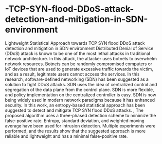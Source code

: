 # -TCP-SYN-flood-DDoS-attack-detection-and-mitigation-in-SDN-environment
Lightweight Statistical Approach towards TCP SYN flood DDoS attack detection and mitigation in SDN environment
Distributed Denial of Service (DDoS) attack is known to be one of the most lethal attacks in traditional network architecture. In
this attack, the attacker uses botnets to overwhelm network resources. Botnets can be randomly compromised computers or IoT
devices that are used to generate excessive traffic towards the victim, and as a result, legitimate users cannot access the services. In
this research, software-defined networking (SDN) has been suggested as a solution to fight DDoS attacks. SDN uses the idea of
centralized control and segregation of the data plane from the control plane. SDN is more flexible, and policy implementation on
the centralized controller is easy. SDN is now being widely used in modern network paradigms because it has enhanced security.
In this work, an entropy-based statistical approach has been suggested to detect and mitigate TCP SYN flood DDoS attacks. , The
proposed algorithm uses a three-phased detection scheme to minimize the false-positive rate. Entropy, standard deviation, and
weighted moving average have been used for intrusion detection. Multiple experiments were performed, and the results show that
the suggested approach is more reliable and lightweight and has a minimal false-positive rate.
